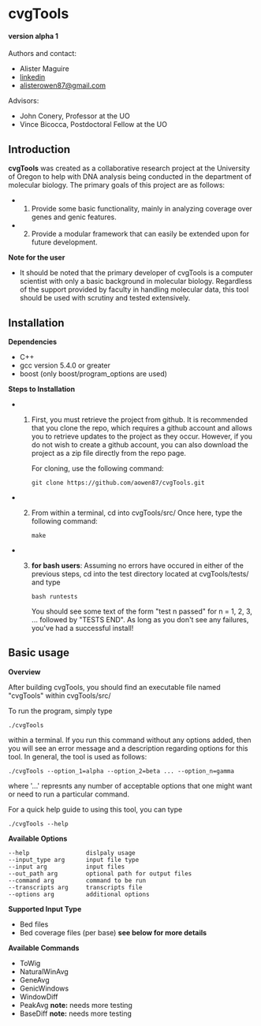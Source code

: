 cvgTools 
========
#### version alpha 1

Authors and contact:
 * Alister Maguire
 * [linkedin][1]
 * alisterowen87@gmail.com

Advisors:
 * John Conery, Professor at the UO
 * Vince Bicocca, Postdoctoral Fellow at the UO


## Introduction

**cvgTools** was created as a collaborative research project at the University of Oregon 
to help with DNA analysis being conducted in the department of molecular biology. The 
primary goals of this project are as follows:

 * 1. Provide some basic functionality, mainly in analyzing coverage 
      over genes and genic features. 
 * 2. Provide a modular framework that can easily be extended upon
      for future development. 

 **Note for the user**

 * It should be noted that the primary developer of cvgTools is a computer scientist with
   only a basic background in molecular biology. Regardless of the support provided by 
   faculty in handling molecular data, this tool should be used with scrutiny and tested
   extensively.  


## Installation

  **Dependencies**
   * C++
   * gcc version 5.4.0 or greater
   * boost (only boost/program\_options are used)

  **Steps to Installation**

 * 1. First, you must retrieve the project from github. It is recommended that you
      clone the repo, which requires a github account and allows you to retrieve updates
      to the project as they occur. However, if you do not wish to create a github account,
      you can also download the project as a zip file directly from the repo page. 

      For cloning, use the following command:
 
      ```
      git clone https://github.com/aowen87/cvgTools.git
      ```


 * 2. From within a terminal, cd into cvgTools/src/
      Once here, type the following command:

      ```
      make
      ```

 * 3. **for bash users**:
      Assuming no errors have occured in either of the previous steps, cd into the 
      test directory located at cvgTools/tests/ and type 

      ```
      bash runtests
      ```

      You should see some text of the form "test n passed" for n = 1, 2, 3, ...
      followed by "TESTS END". As long as you don't see any failures, you've had
      a successful install!


## Basic usage

 **Overview**

 After building cvgTools, you should find an executable file named "cvgTools" within
 cvgTools/src/

 To run the program, simply type 

 ```
 ./cvgTools
 ```

 within a terminal. If you run this command without any options added, then you will 
 see an error message and a description regarding options for this tool. In general, 
 the tool is used as follows:

 ```
 ./cvgTools --option_1=alpha --option_2=beta ... --option_n=gamma
 ```

 where '...' represnts any number of acceptable options that one might want or need
 to run a particular command.  

 For a quick help guide to using this tool, you can type

 ```
 ./cvgTools --help
 ```

 **Available Options**

 ```
 --help                dislpaly usage
 --input_type arg      input file type
 --input arg           input files
 --out_path arg        optional path for output files
 --command arg         command to be run
 --transcripts arg     transcripts file
 --options arg         additional options
 ```

**Supported Input Type**

 * Bed files
 * Bed coverage files (per base) **see below for more details** 

 **Available Commands**

 * ToWig 
 * NaturalWinAvg 
 * GeneAvg
 * GenicWindows
 * WindowDiff
 * PeakAvg        **note:** needs more testing
 * BaseDiff       **note:** needs more testing 












[1]: https://www.linkedin.com/in/alister-maguire-0a075991/
